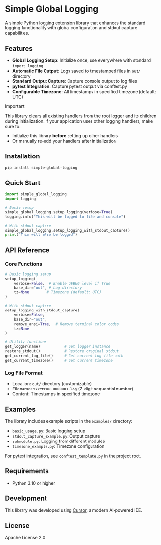 # Simple Global Logging

A simple Python logging extension library that enhances the standard logging functionality with global configuration and stdout capture capabilities.

## Features

- **Global Logging Setup**: Initialize once, use everywhere with standard `import logging`
- **Automatic File Output**: Logs saved to timestamped files in `out/` directory
- **Standard Output Capture**: Capture console output to log files
- **pytest Integration**: Capture pytest output via conftest.py
- **Configurable Timezone**: All timestamps in specified timezone (default: UTC)

> [!IMPORTANT]
> This library clears all existing handlers from the root logger and its children during initialization.
> If your application uses other logging handlers, make sure to:
> - Initialize this library **before** setting up other handlers
> - Or manually re-add your handlers after initialization

## Installation

```bash
pip install simple-global-logging
```

## Quick Start

```python
import simple_global_logging
import logging

# Basic setup
simple_global_logging.setup_logging(verbose=True)
logging.info("This will be logged to file and console")

# With stdout capture
simple_global_logging.setup_logging_with_stdout_capture()
print("This will also be logged")
```

## API Reference

### Core Functions

```python
# Basic logging setup
setup_logging(
    verbose=False,  # Enable DEBUG level if True
    base_dir="out", # Log directory
    tz=None        # Timezone (default: UTC)
)

# With stdout capture
setup_logging_with_stdout_capture(
    verbose=False,
    base_dir="out",
    remove_ansi=True,  # Remove terminal color codes
    tz=None
)

# Utility functions
get_logger(name)           # Get logger instance
restore_stdout()           # Restore original stdout
get_current_log_file()     # Get current log file path
get_current_timezone()     # Get current timezone
```

### Log File Format

- Location: `out/` directory (customizable)
- Filename: `YYYYMMDD-0000001.log` (7-digit sequential number)
- Content: Timestamps in specified timezone

## Examples

The library includes example scripts in the `examples/` directory:

- `basic_usage.py`: Basic logging setup
- `stdout_capture_example.py`: Output capture
- `submodule.py`: Logging from different modules
- `timezone_example.py`: Timezone configuration

For pytest integration, see `conftest_template.py` in the project root.

## Requirements

- Python 3.10 or higher

## Development

This library was developed using [Cursor](https://cursor.sh), a modern AI-powered IDE.

## License

Apache License 2.0 